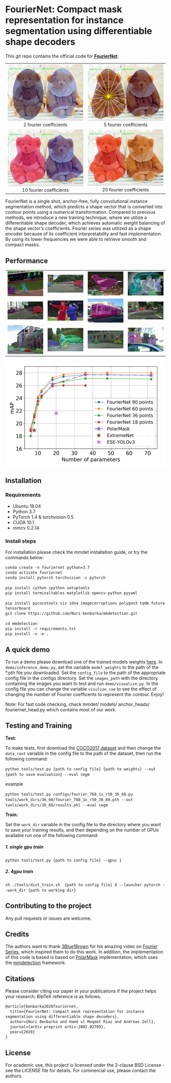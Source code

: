 # FourierNet: Compact mask representation for instance segmentation using differentiable shape decoders

This git repo contains the official code for **[FourierNet](https://arxiv.org/abs/2002.02709)**. 




| | |
|:-------------------------:|:-------------------------:|
|![image1](demo/teddy2.png)  2 fourier coefficients |  ![image2](demo/teddy5.png) 5 fourier coefficients|
|![image3](demo/teddy10.png)  10 fourier coefficients|  ![image4](demo/teddy20.png) 20 fourier coefficients|

 FourierNet  is a  single  shot,  anchor-free,  fully convolutional instance segmentation method, 
 which predicts a shape vector that is converted into contour points using a numerical transformation.
 Compared to previous methods, we introduce a new training technique,  where we utilize a differentiable shape decoder, 
 which achieves automatic weight balancing  of  the  shape  vector’s  coefficients.
 Fourier  series was utilized as a shape encoder because of its coefficient interpretability and fast implementation. 
 By using its lower frequencies we were able to retrieve smooth and compact masks.

## Performance
| | | | |
|:-------------------------:|:-------------------------:|:-------------------------:|:-------------------------:|
|![image1](demo/sample1.jpg) |  ![image1](demo/sample5.png)|![image1](demo/eagle2.png)|![image1](demo/sample2.jpg)|
|![image1](demo/sample6.png) |  ![image1](demo/messi.jpg)|![image1](demo/sample4.jpg)|![image1](demo/sample7.png)|
|![image1](demo/street.jpg) |  ![image1](demo/ese.png)|![image1](demo/sample8.png)|![image1](demo/teddygroup.jpg)|


![image1](demo/number_of_parameters.png)

## Installation

### Requirements

- Ubuntu 18.04
- Python 3.7 
- PyTorch 1.4 & torchvision 0.5
- CUDA 10.1
- mmcv 0.2.14

### Install steps
For installation please check the mmdet installation guide, or try the commands below:


```shell
conda create -n fouriernet python=3.7
conda activate fouriernet
conda install pytorch torchvision -c pytorch

pip install cython ipython setuptools
pip install terminaltables matplotlib opencv-python pyyaml

pip install pycocotools six idna imagecorruptions polygon3 tqdm future tensorboard
git clone https://github.com/Nuri-benbarka/mmdetection.git

cd mmdetection
pip install -r requirements.txt
pip install -v -e .
```



## A quick demo
To run a demo please download one of the trained models weights 
[here](https://drive.google.com/open?id=1g08c4P5ZhNWwVMHY2ON2tBdc3KFGPhVB). In ```demo/inference_demo.py```, 
set the variable ```model_weights```  to the path of the *.pth file you downloaded. 
Set the ```config_file``` to the path of the appropriate config file in the configs directory. 
Set the ```images_path``` with the directory containing the images you want to test and run ```demo/visualize.py```. 
In the config file you can change the variable ```visulize_coe``` to see the effect of changing the number of Fourier 
coefficents to represent the contour. Enjoy!  

Note: For fast code checking, check mmdet/ models/ anchor_heads/ fouriernet_head.py which contains most of our work.


## Testing and Training 
**Test:**

To make tests, first download the [COCO2017 dataset](http://cocodataset.org/#download) and then 
change the ```data_root``` variable in the config file to the path of the dataset, then run the following command:

```python tools/test.py {path to config file} {path to weights} --out {path to save evaluation} --eval segm```

example

```python tools/test.py configs/fourier_768_1x_r50_36_60.py tools/work_dirs/36_60/fourier_768_1x_r50_36_60.pth --out tools/work_dirs/36_60/results.pkl --eval segm```

**Train:**

Set the ```work_dir``` variable in the config file to the directory where you want to save your training results, 
and then depending on the number of GPUs available run one of the following command: 
##### 1. single gpu train
```python tools/test.py {path to config file} --gpus 1```

##### 2. 4gpu train
```sh ./tools/dist_train.sh  {path to config file} 4 --launcher pytorch --work_dir {path to working dir}```



## Contributing to the project
Any pull requests or issues are welcome.

## Credits
The authors want to thank [3Blue1Brown](https://www.youtube.com/channel/UCYO_jab_esuFRV4b17AJtAw) for his amazing video on [Fourier Series](https://www.youtube.com/watch?v=r6sGWTCMz2k&list=PLZHQObOWTQDNPOjrT6KVlfJuKtYTftqH6&index=4), 
which inspired them to do this work. In addition, the implementation of this code is based is based on [PolarMask](https://github.com/xieenze/PolarMask) implementation, 
which uses the [mmdetection](https://github.com/open-mmlab/mmdetection) framework.

## Citations
Please consider citing our paper in your publications if the project helps your research. BibTeX reference is as follows.

```
@article{benbarka2020fouriernet,
  title={FourierNet: Compact mask representation for instance segmentation using differentiable shape decoders},
  author={Nuri Benbarka and Hamd ul Moqeet Riaz and Andreas Zell},
  journal={arXiv preprint arXiv:2002.02709},
  year={2020}
}
```

## License

For academic use, this project is licensed under the 2-clause BSD License - see the LICENSE file for details. For commercial use, please contact the authors. 